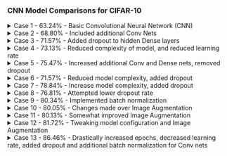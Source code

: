 ### CNN Model Comparisons for CIFAR-10

<details close>
<summary>Case 1 - 63.24% - Basic Convolutional Neural Network (CNN)</summary>
<img src='./img/case_1.png'>
<br>
</details>

<details close>
<summary>Case 2 - 68.80% - Included additional Conv Nets</summary>
<img src='./img/case_2.png'>
<br>
</details>

<details close>
<summary>Case 3 - 71.57% - Added dropout to hidden Dense layers</summary>
<img src='./img/case_3.png'>
<br>
</details>

<details close>
<summary>Case 4 - 73.13% - Reduced complexity of model, and reduced learning rate</summary>
<img src='./img/case_4.png'>
<br>
</details>

<details close>
<summary>Case 5 - 75.47% - Increased additional Conv and Dense nets, removed dropout</summary>
<img src='./img/case_5.png'>
<br>
</details>

<details close>
<summary>Case 6 - 71.57% - Reduced model complexity, added dropout</summary>
<img src='./img/case_6.png'>
<br>
</details>

<details close>
<summary>Case 7 - 78.84% - Increase model complexity, added dropout</summary>
<img src='./img/case_7.png'>
<br>
</details>

<details close>
<summary>Case 8 - 76.81% - Attempted lower dropout rate</summary>
<img src='./img/case_8.png'>
<br>
</details>

<details close>
<summary>Case 9 - 80.34% - Implemented batch normalization</summary>
<img src='./img/case_9.png'>
<br>
</details>

<details close>
<summary>Case 10 - 80.05% - Changes made over Image Augmentation</summary>
<img src='./img/case_10.png'>
<br>
</details>

<details close>
<summary>Case 11 - 80.13% - Somewhat improved Image Augmentation</summary>
<img src='./img/case_11.png'>
<br>
</details>

<details close>
<summary>Case 12 - 81.72% - Tweaking model configuration and Image Augmentation</summary>
<img src='./img/case_12.png'>
<br>
</details>

<details close>
<summary>Case 13 - 86.46% - Drastically increased epochs, decreased learning rate, added dropout and additional batch normalization for Conv nets</summary>
<img src='./img/case_13.png'>
<br>
</details>
